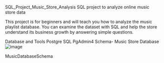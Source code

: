 SQL_Project_Music_Store_Analysis
SQL project to analyze online music store data

This project is for beginners and will teach you how to analyze the music playlist database. You can examine the dataset with SQL and help the store understand its business growth by answering simple questions.


Database and Tools
Postgre SQL
PgAdmin4
Schema- Music Store Database
![image](https://github.com/ManishaSenapati27/Music-store-Analysis-using-SQL/assets/151750685/ab5cc46d-c58d-4fa0-9d74-49c6b07f3d7e)

MusicDatabaseSchema
